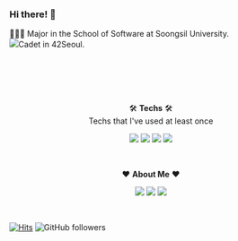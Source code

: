 ### Hi there! 👋

👩🏻‍💻 Major in the School of Software at Soongsil University.<br>
<img src="https://img.shields.io/badge/-FFFFFF?style=flat-square&logo=42&logoColor=black"/>Cadet in 42Seoul.

<br>

<!-- [![jaeskim's 42 stats](https://badge42.herokuapp.com/api/stats/jkeum)](https://github.com/JaeSeoKim/badge42) -->

<br>

<!-- [![jaeskim's 42 stats](https://badge42.herokuapp.com/api/stats/jkeum?cursus=C%20Piscine)](https://github.com/JaeSeoKim/badge42) -->

<br>

<!-- <img src="https://raw.githubusercontent.com/JongeunKeum/JongeunKeum/main/profile-summary-card-output/github/0-profile-details.svg" width="60%"> <img src="https://raw.githubusercontent.com/JongeunKeum/JongeunKeum/main/profile-summary-card-output/github/3-stats.svg" width="30%"> -->

<br>

<p align=center>🛠 <b>Techs</b> 🛠<br>
  Techs that I've used at least once</p>
<p align=center>
  <img src="https://img.shields.io/badge/C-A8B9CC?style=flat-square&logo=C&logoColor=black"/>  <img src="https://img.shields.io/badge/Java-007396?style=flat-square&logo=Java&logoColor=white"/>  <img src="https://img.shields.io/badge/C++-00599C?style=flat-square&logo=C%2B%2B&logoColor=white"/>  <img src="https://img.shields.io/badge/Python-3776AB?style=flat-square&logo=Python&logoColor=white"/>
</p>

<br>

<p align=center> ❤ <b>About Me</b> ❤ </p>
<p align=center>
<a href="https://github.com/JongeunKeum" target="_blank"><img src="https://img.shields.io/badge/Github-181717?style=flat-square&logo=Github&logoColor=white"/></a>  <a href=mailto:jon9eun@gmail.com target="_blank"><img src="https://img.shields.io/badge/Gmail-EA4335?style=flat-square&logo=Gmail&logoColor=white"/></a>  <a href="https://velog.io/@jongeun" target="_blank"><img src="https://img.shields.io/badge/Velog-20c997?style=flat-square&logo=Vimeo&logoColor=white"/></a>  
  </p>

<br>

[![Hits](https://hits.seeyoufarm.com/api/count/incr/badge.svg?url=https%3A%2F%2Fgithub.com%2FJongeunKeum&count_bg=%23FFA7D2&title_bg=%23ADADAD&icon=github.svg&icon_color=%23FFFFFF&title=hits&edge_flat=false)](https://hits.seeyoufarm.com)   ![GitHub followers](https://img.shields.io/github/followers/JongeunKeum?style=social)
